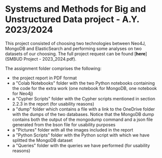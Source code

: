 # Systems and Methods for Big and Unstructured Data project - A.Y. 2023/2024

This project consisted of choosing two technologies between Neo4J, MongoDB and ElasticSearch and performing some analyses on two datasets of our choosing.
The full project request can be found [__here__](SMBUD Project - 2023_2024.pdf).

The assignment folder comprises the following:
- the project report in PDF format
- a "Colab Notebooks" folder with the two Python notebooks containing the code for the extra work (one notebook for MongoDB, one notebook for Neo4j)
- a "Cypher Scripts" folder with the Cypher scripts mentioned in section 2.2.3 in the report (for usability reasons)
- a "dump" folder which contains a file with a link to the OneDrive folder with the dumps of the two databases. Notice that the MongoDB dump contains both the output of the mongodump command and a json file generated from the bson file for usability purposes
- a "Pictures" folder with all the images included in the report
- a "Python Scripts" folder with the Python script with which we have splitted the MongoDB dataset
- a "Queries" folder with the queries we have performed (for usability reasons)
